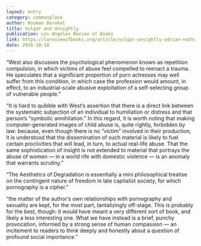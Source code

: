 ```yaml
---
layout: entry
category: commonplace
author: Houman Barekat
title: Vulgar and Unsightly
publication: Los Angeles Review of Books
link: https://lareviewofbooks.org/article/vulgar-unsightly-adrian-nathan-wests-jaccuse-extremely-degrading-pornography/
date: 2016-10-18
---
```


“West also discusses the psychological phenomenon known as repetition compulsion, in which victims of abuse feel compelled to reenact a trauma. He speculates that a significant proportion of porn actresses may well suffer from this condition, in which case the profession would amount, in effect, to an industrial-scale abusive exploitation of a self-selecting group of vulnerable people.”

“It is hard to quibble with West’s assertion that there is a direct link between the systematic subjection of an individual to humiliation or distress and that person’s “symbolic annihilation.” In this regard, it is worth noting that making computer-generated images of child abuse is, quite rightly, forbidden by law: because, even though there is no “victim” involved in their production, it is understood that the dissemination of such material is likely to fuel certain proclivities that will lead, in turn, to actual real-life abuse. That the same sophistication of insight is not extended to material that portrays the abuse of women — in a world rife with domestic violence — is an anomaly that warrants scrutiny.”

“The Aesthetics of Degradation is essentially a mini philosophical treatise on the contingent nature of freedom in late capitalist society, for which pornography is a cipher.”

“the matter of the author’s own relationships with pornography and sexuality are kept, for the most part, tantalizingly off-stage. This is probably for the best, though: it would have meant a very different sort of book, and likely a less interesting one. What we have instead is a brief, punchy provocation, informed by a strong sense of human compassion — an incitement to readers to think deeply and honestly about a question of profound social importance.”

